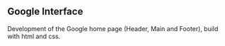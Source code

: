 ## Google Interface
Development of the Google home page (Header, Main and Footer), build with html and css.

